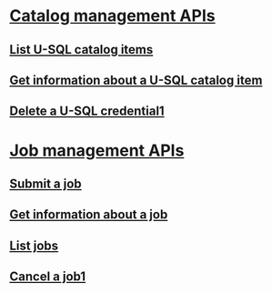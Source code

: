 
# [Catalog management APIs](catalog-management-apis.md)
## [List U-SQL catalog items](list-u-sql-catalog-items.md)
## [Get information about a U-SQL catalog item](get-information-about-a-u-sql-catalog-item.md)
## [Delete a U-SQL credential1](delete-a-u-sql-credential1.md)
# [Job management APIs](job-management-apis.md)
## [Submit a job](submit-a-job.md)
## [Get information about a job](get-information-about-a-job.md)
## [List jobs](list-jobs.md)
## [Cancel a job1](cancel-a-job1.md)
